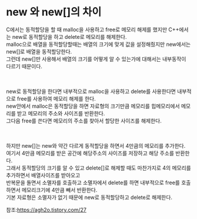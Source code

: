new 와 new[]의 차이
=============
C에서는 동적할당을 할 때 malloc을 사용하고 free로 메모리 해제를 했지만 C++에서는 new로 동적할당을 하고 delete로 메모리를 해제한다.  
malloc으로 배열을 동적할당할때는 배열의 크기에 맞게 값을 설정해줬지만 new에서는 new[]로 배열을 동적할당한다.  
그런데 new[]만 사용해서 배열의 크기를 어떻게 알 수 있는가에 대해서는 내부동작이 다르기 때문이다.  
<br><br>


new로 동적할당을 한다면 내부적으로 malloc을 사용하고 delete를 사용한다면 내부적으로 free를 사용하여 메모리 해제를 한다.  
new안에서 malloc은 동적할당을 하면 자료형의 크기만큼 메모리를 힙메모리에서 메모리를 받고 메모리의 주소와 사이즈를 반환한다.  
그다음 free를 쓴다면 메모리의 주소를 찾아서 할당한 사이즈를 해제한다.  
<br><br>

하지만 new[]는 new와 약간 다르게 동적할당을 하면서 4만큼의 메모리를 추가한다.  
여기서 4만큼 메모리를 받은 공간에 해당주소의 사이즈를 저장하고 해당 주소를 반환한다.  
그래서 동적할당의 크기를 알 수 있고 delete[]로 해제할 때도 마찬가지로 4의 메모리를 추가하면서 배열사이즈를 받아오고  
반복문을 돌면서 소멸자를 호출하고 소멸자에서 delete를 하면 내부적으로 free를 호출하면서 메모리크기에 4만큼 빼서 반환한다.  
기본 자료형은 소멸자가 없기 때문에 new로 동적할당하고 delete로 해제한다.

참조:https://agh2o.tistory.com/27
